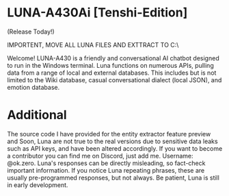 # LUNA-A430Ai [Tenshi-Edition]

(Release Today!)

IMPORTENT, MOVE ALL LUNA FILES AND EXTTRACT TO C:\

Welcome! LUNA-A430 is a friendly and conversational AI chatbot designed to run in the Windows terminal. Luna functions on numerous APIs, pulling data from a range of local and external databases. This includes but is not limited to the Wiki database, casual conversational dialect (local JSON), and emotion database. 
# Additional

The source code I have provided for the entity extractor feature preview and Soon, Luna are not true to the real versions due to sensitive data leaks such as API keys, and have been altered accordingly. If you want to become a contributor you can find me on Discord, just add me. Username: @ok.zero. Luna's responses can be directly misleading, so fact-check important information. If you notice Luna repeating phrases, these are usually pre-programmed responses, but not always. Be patient, Luna is still in early development.


